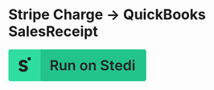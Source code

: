 # Stripe Charge → QuickBooks SalesReceipt

[![Run on Stedi](./../RunOnStedi.svg)](https://terminal.stedi.com/mappings/import?mapping=https://raw.githubusercontent.com/Stedi/starter-kit/main/mappings-examples/stripe-charge-to-quickbooks-salesreceipt/mapping.json&source_json=https://raw.githubusercontent.com/Stedi/starter-kit/main/mappings-examples/stripe-charge-to-quickbooks-salesreceipt/stripe-charge.json&target_json=https://raw.githubusercontent.com/Stedi/starter-kit/main/mappings-examples/stripe-charge-to-quickbooks-salesreceipt/quickbooks-salesreceipt.json)
